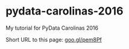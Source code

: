 # pydata-carolinas-2016

My tutorial for PyData Carolinas 2016

Short URL to this page: [goo.gl/pem8Pf](http://goo.gl/pem8Pf)
